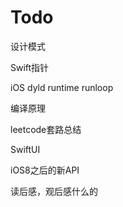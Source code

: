 # Todo
设计模式

Swift指针

iOS dyld runtime runloop

编译原理

leetcode套路总结

SwiftUI

iOS8之后的新API

读后感，观后感什么的